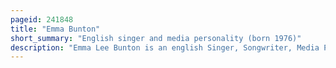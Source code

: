 ```yaml
---
pageid: 241848
title: "Emma Bunton"
short_summary: "English singer and media personality (born 1976)"
description: "Emma Lee Bunton is an english Singer, Songwriter, Media Personality, and Actress. She rose to fame as a Member of the Pop Group the Spice Girls in the 1990s where she was nicknamed baby Spice reflecting the Fact that she was the youngest Member. With over 100 million Records sold worldwide spice Girls are the best-selling Female Group of all Time."
---
```

